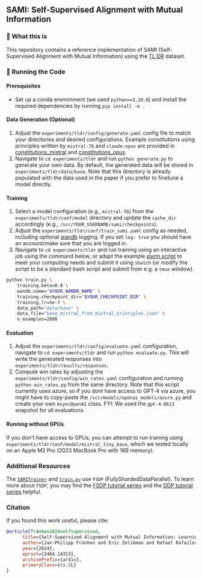 ## SAMI: Self-Supervised Alignment with Mutual Information

### 🧐 What this is

This repository contains a reference implementation of SAMI (Self-Supervised Alignment with Mutual Information) using the [TL;DR](https://huggingface.co/datasets/openai/summarize_from_feedback) dataset. 

### 🚀 Running the Code

#### Prerequisites

- Set up a conda environment (we used `python==3.10.0`) and install the required dependencies by running `pip install -e .`

#### Data Generation (Optional)

1. Adjust the `experiments/tldr/config/generate.yaml` config file to match your directories and desired configurations. Example constitutions using principles written by `mistral-7b` and `claude-opus` are provided in [constitutions_mistral](https://github.com/janphilippfranken/sami/tree/main/experiments/tldr/constitutions_mistral) and [constitutions_opus](https://github.com/janphilippfranken/sami/tree/main/experiments/tldr/constitutions_opus).
2. Navigate to `cd experiments/tldr` and run `python generate.py` to generate your own data. By default, the generated data will be stored in `experiments/tldr/data/base`. Note that this directory is already populated with the data used in the paper if you prefer to finetune a model directly.

#### Training

1. Select a model configuration (e.g., `mistral-7b`) from the `experiments/tldr/conf/model` directory and update the `cache_dir` accordingly (e.g., `/scr/YOUR_USERNAME/sami/checkpoints`).
2. Adjust the `experiments/tldr/conf/train_sami.yaml` config as needed, including optional [wandb](https://wandb.ai) logging. If you set `log: true` you should have an account/make sure that you are logged in.
3. Navigate to `cd experiments/tldr` and run training using an interactive job using the command below, or adapt the example [slurm script](https://github.com/janphilippfranken/sami/blob/main/experiments/tldr/example_scripts_slurm/train_sami_mixtral.sh) to meet your computing needs and submit it using `sbatch` (or modify the script to be a standard bash script and submit from e.g. a `tmux` window).

```bash
python train.py \
    training.beta=0.0 \
    wandb.name="$YOUR_WANDB_NAME" \
    training.checkpoint_dir="$YOUR_CHECKPOINT_DIR" \
    training.lr=5e-7 \
    data_path="data/base" \
    data_file="base_mistral_from_mistral_principles.json" \
    n_examples=2000
```

#### Evaluation

1. Adjust the `experiments/tldr/config/evaluate.yaml` configuration, navigate to `cd experiments/tldr` and run `python evaluate.py`. This will write the generated responses into `experiments/tldr/results/responses`.
2. Compute win rates by adjusting the `experiments/tldr/config/win_rates.yaml` configuration and running `python win_rates.py` from the same directory. Note that this script currently uses azure, so if you dont have access to GPT-4 via azure, you might have to copy-paste the `/scr/models/openai_models/azure.py` and create your own `AsyncOpenAI` class. FYI: We used the `gpt-4-0613` snapshot for all evaluations. 

#### Running without GPUs

If you don't have access to GPUs, you can attempt to run training using `experiments/tldr/conf/model/mistral_tiny_base`, which we tested locally on an Apple M2 Pro (2023 MacBook Pro with 16B memory).

### Additional Resources

The [`SAMITrainer`](https://github.com/janphilippfranken/sami/blob/main/src/sami/trainers/typo_trainer.py#L232) and [`train.py`](https://github.com/janphilippfranken/sami/blob/main/experiments/tldr/train.py) use `FSDP` (FullyShardedDataParallel). To learn more about `FSDP`, you may find the [FSDP tutorial series](https://www.youtube.com/watch?v=8_k76AHu__s) and the [DDP tutorial series](https://www.youtube.com/watch?v=-K3bZYHYHEA&list=PL_lsbAsL_o2CSuhUhJIiW0IkdT5C2wGWj) helpful.

### Citation

If you found this work useful, please cite:
```bibtex
@article{fränken2024selfsupervised,
      title={Self-Supervised Alignment with Mutual Information: Learning to Follow Principles without Preference Labels}, 
      author={Jan-Philipp Fränken and Eric Zelikman and Rafael Rafailov and Kanishk Gandhi and Tobias Gerstenberg and Noah D. Goodman},
      year={2024},
      eprint={2404.14313},
      archivePrefix={arXiv},
      primaryClass={cs.CL}
}




